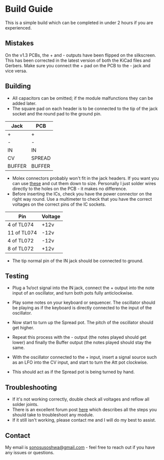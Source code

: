 # Build Guide

This is a simple build which can be completed in under 2 hours if you are experienced.

## Mistakes

On the v1.3 PCBs, the + and - outputs have been flipped on the silkscreen. This has been corrected in the latest version of both the KiCad files and Gerbers. Make sure you connect the + pad on the PCB to the - jack and vice versa.

## Building

* All capacitors can be omitted; if the module malfunctions they can be added later.
* The square pad on each header is to be connected to the tip of the jack socket and the round pad to the ground pin.

 Jack | PCB
 --- | ---
 | + | + |
 | - | - |
 | IN | IN |
 | CV | SPREAD |
 | BUFFER | BUFFER |

 


* Molex connectors probably won't fit in the jack headers. If you want you can use [these](https://www.taydaelectronics.com/connectors-sockets/pin-headers/40-pin-male-2-54-mm-single-row-pin-header-break-away-round-pin-gold-plated.html) and cut them down to size. Personally I just solder wires directly to the holes on the PCB -  it makes no difference.
* Before inserting the ICs, check you have the power connector on the right way round. Use a multimeter to check that you have the correct voltages on the correct pins of the IC sockets.
 
 Pin | Voltage
 --- | ---
 4 of TL074 | +12v
 11 of TL074 | -12v
 4 of TL072 | -12v
 8 of TL072 | +12v
 
* The tip normal pin of the IN jack should be connected to ground. 

## Testing

* Plug a 1v/oct signal into the IN jack, connect the + output into the note input of an oscillator, and turn both pots fully anticlockwise.

* Play some notes on your keyboard or sequencer. The oscillator should be playing as if the keyboard is directly connected to the input of the oscillator. 

* Now start to turn up the Spread pot. The pitch of the oscillator should get higher. 

* Repeat this process with the - output (the notes played should get lower) and finally the Buffer output (the notes played should stay the same. 

* With the oscillator connected to the + input, insert a signal source such as an LFO into the CV input, and start to turn the Att pot clockwise. 

* This should act as if the Spread pot is being turned by hand.

## Troubleshooting

* If it's not working correctly, double check all voltages and reflow all solder joints.
* There is an excellent forum post [here](https://lookmumnocomputer.discourse.group/t/general-advice-for-troubleshooting-a-module/) which describes all the steps you should take to troubleshoot any module. 
* If it still isn't working, please contact me and I will do my best to assist.

## Contact

My email is sonosusoshwa@gmail.com - feel free to reach out if you have any issues or questions.


